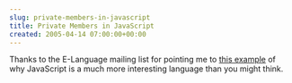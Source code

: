 ```yaml
---  
slug: private-members-in-javascript
title: Private Members in JavaScript
created: 2005-04-14 07:00:00+00:00
---  
```

Thanks to the E-Language mailing list for pointing me to [this example](http://www.crockford.com/javascript/private.html) of why JavaScript is a much more interesting language than you might think.
